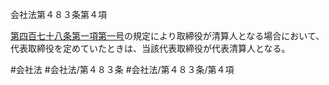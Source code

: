 会社法第４８３条第４項

[第四百七十八条第一項第一号](会社法＿＿＿＿第４７８条第１項第１号)の規定により取締役が清算人となる場合において、代表取締役を定めていたときは、当該代表取締役が代表清算人となる。

#会社法
#会社法/第４８３条
#会社法/第４８３条/第４項
